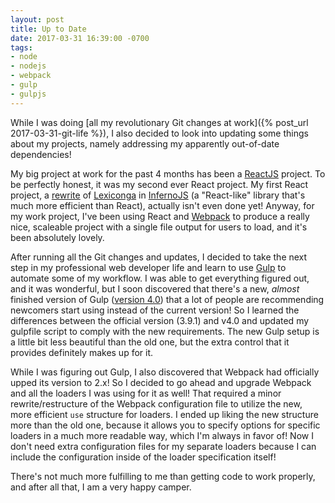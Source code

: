 ```yaml
---
layout: post
title: Up to Date
date: 2017-03-31 16:39:00 -0700
tags:
- node
- nodejs
- webpack
- gulp
- gulpjs
---
```

While I was doing [all my revolutionary Git changes at work]({% post_url 2017-03-31-git-life %}), I also decided to look into updating some things about my projects, namely addressing my apparently out-of-date dependencies!

My big project at work for the past 4 months has been a [ReactJS](https://facebook.github.io/react/) project. To be perfectly honest, it was my second ever React project. My first React project, a [rewrite](https://github.com/Alamantus/Lexiconga/tree/reactify) of [Lexiconga](http://lexicon.ga) in [InfernoJS](https://infernojs.org/) (a "React-like" library that's much more efficient than React), actually isn't even done yet! Anyway, for my work project, I've been using React and [Webpack](https://webpack.github.io/) to produce a really nice, scaleable project with a single file output for users to load, and it's been absolutely lovely.

After running all the Git changes and updates, I decided to take the next step in my professional web developer life and learn to use [Gulp](http://gulpjs.com/) to automate some of my workflow. I was able to get everything figured out, and it was wonderful, but I soon discovered that there's a new, _almost_ finished version of Gulp ([version 4.0](https://www.joezimjs.com/javascript/complete-guide-upgrading-gulp-4/)) that a lot of people are recommending newcomers start using instead of the current version! So I learned the differences between the official version (3.9.1) and v4.0 and updated my gulpfile script to comply with the new requirements. The new Gulp setup is a little bit less beautiful than the old one, but the extra control that it provides definitely makes up for it.

While I was figuring out Gulp, I also discovered that Webpack had officially upped its version to 2.x! So I decided to go ahead and upgrade Webpack and all the loaders I was using for it as well! That required a minor rewrite/restructure of the Webpack configuration file to utilize the new, more efficient `use` structure for loaders. I ended up liking the new structure more than the old one, because it allows you to specify options for specific loaders in a much more readable way, which I'm always in favor of! Now I don't need extra configuration files for my separate loaders because I can include the configuration inside of the loader specification itself!

There's not much more fulfilling to me than getting code to work properly, and after all that, I am a very happy camper.
